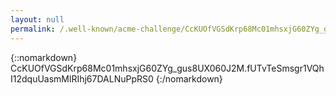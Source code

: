 ```yaml
---
layout: null
permalink: /.well-known/acme-challenge/CcKUOfVGSdKrp68Mc01mhsxjG60ZYg_gus8UX060J2M/
---
```

{::nomarkdown}
CcKUOfVGSdKrp68Mc01mhsxjG60ZYg_gus8UX060J2M.fUTvTeSmsgr1VQhI12dquUasmMlRIhj67DALNuPpRS0
{:/nomarkdown}
